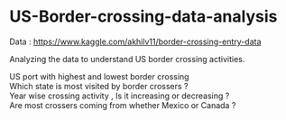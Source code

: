 # US-Border-crossing-data-analysis

Data : https://www.kaggle.com/akhilv11/border-crossing-entry-data

Analyzing the data to understand US border crossing activities.

US port with highest and lowest border crossing  
Which state is most visited by border crossers ?  
Year wise crossing activity , Is it increasing or decreasing ?  
Are most crossers coming from whether Mexico or Canada ?  


